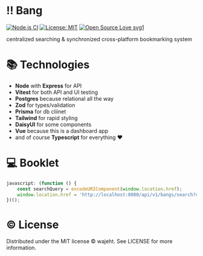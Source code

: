 # ‼️ Bang

[![Node.js CI](https://github.com/wajeht/bang/actions/workflows/ci.yml/badge.svg?branch=main)](https://github.com/wajeht/bang/actions/workflows/ci.yml) [![License: MIT](https://img.shields.io/badge/License-MIT-blue.svg)](https://opensource.org/licenses/ISC) [![Open Source Love svg1](https://badges.frapsoft.com/os/v1/open-source.svg?v=103)](https://github.com/wajeht/bang)

centralized searching & synchronized cross-platform bookmarking system

# 📚 Technologies

- **Node** with **Express** for API
- **Vitest** for both API and UI testing
- **Postgres** because relational all the way
- **Zod** for types/validation
- **Prisma** for db cliinet
- **Tailwind** for rapid styling
- **DaisyUI** for some components
- **Vue** because this is a dashboard app
- and of course **Typescript** for everything ❤️

# 💻 Booklet

```javascript
javascript: (function () {
	const searchQuery = encodeURIComponent(window.location.href);
	window.location.href = 'http://localhost:8080/api/v1/bangs/search?q=!add ' + searchQuery;
})();
```

# © License

Distributed under the MIT license © wajeht. See LICENSE for more information.
